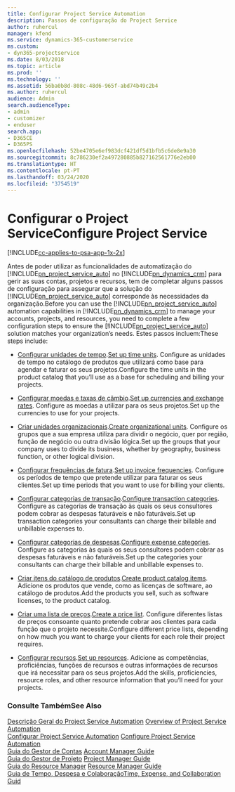 ```yaml
---
title: Configurar Project Service Automation
description: Passos de configuração do Project Service
author: ruhercul
manager: kfend
ms.service: dynamics-365-customerservice
ms.custom:
- dyn365-projectservice
ms.date: 8/03/2018
ms.topic: article
ms.prod: ''
ms.technology: ''
ms.assetid: 56ba0b8d-808c-48d6-965f-abd74b49c2b4
ms.author: ruhercul
audience: Admin
search.audienceType:
- admin
- customizer
- enduser
search.app:
- D365CE
- D365PS
ms.openlocfilehash: 52be4705e6ef983dcf421df5d1bfb5c6de8e9a30
ms.sourcegitcommit: 8c786230ef2a497280885b827162561776e2eb00
ms.translationtype: HT
ms.contentlocale: pt-PT
ms.lasthandoff: 03/24/2020
ms.locfileid: "3754519"
---
```

# <a name="configure-project-service"></a><span data-ttu-id="1ccf7-103">Configurar o Project Service</span><span class="sxs-lookup"><span data-stu-id="1ccf7-103">Configure Project Service</span></span>

[!INCLUDE[cc-applies-to-psa-app-1x-2x](../includes/cc-applies-to-psa-app-1x-2x.md)]

<span data-ttu-id="1ccf7-104">Antes de poder utilizar as funcionalidades de automatização do [!INCLUDE[pn_project_service_auto](../includes/pn-project-service-auto.md)] no [!INCLUDE[pn_dynamics_crm](../includes/pn-dynamics-crm.md)] para gerir as suas contas, projetos e recursos, tem de completar alguns passos de configuração para assegurar que a solução do [!INCLUDE[pn_project_service_auto](../includes/pn-project-service-auto.md)] corresponde às necessidades da organização.</span><span class="sxs-lookup"><span data-stu-id="1ccf7-104">Before you can use the [!INCLUDE[pn_project_service_auto](../includes/pn-project-service-auto.md)] automation capabilities in [!INCLUDE[pn_dynamics_crm](../includes/pn-dynamics-crm.md)] to manage your accounts, projects, and resources, you need to complete a few configuration steps to ensure the [!INCLUDE[pn_project_service_auto](../includes/pn-project-service-auto.md)] solution matches your organization’s needs.</span></span> <span data-ttu-id="1ccf7-105">Estes passos incluem:</span><span class="sxs-lookup"><span data-stu-id="1ccf7-105">These steps include:</span></span>  
  
-   <span data-ttu-id="1ccf7-106">[Configurar unidades de tempo](../project-service/set-up-time-units.md).</span><span class="sxs-lookup"><span data-stu-id="1ccf7-106">[Set up time units](../project-service/set-up-time-units.md).</span></span> <span data-ttu-id="1ccf7-107">Configure as unidades de tempo no catálogo de produtos que utilizará como base para agendar e faturar os seus projetos.</span><span class="sxs-lookup"><span data-stu-id="1ccf7-107">Configure the time units in the product catalog that you’ll use as a base for scheduling and billing your projects.</span></span>  
  
-   <span data-ttu-id="1ccf7-108">[Configurar moedas e taxas de câmbio](../project-service/set-up-currencies-exchange-rates.md).</span><span class="sxs-lookup"><span data-stu-id="1ccf7-108">[Set up currencies and exchange rates](../project-service/set-up-currencies-exchange-rates.md).</span></span> <span data-ttu-id="1ccf7-109">Configure as moedas a utilizar para os seus projetos.</span><span class="sxs-lookup"><span data-stu-id="1ccf7-109">Set up the currencies to use for your projects.</span></span>  
  
-   <span data-ttu-id="1ccf7-110">[Criar unidades organizacionais](../project-service/create-organizational-units.md).</span><span class="sxs-lookup"><span data-stu-id="1ccf7-110">[Create organizational units](../project-service/create-organizational-units.md).</span></span> <span data-ttu-id="1ccf7-111">Configure os grupos que a sua empresa utiliza para dividir o negócio, quer por região, função de negócio ou outra divisão lógica.</span><span class="sxs-lookup"><span data-stu-id="1ccf7-111">Set up the groups that your company uses to divide its business, whether by geography, business function, or other logical division.</span></span>  
  
-   <span data-ttu-id="1ccf7-112">[Configurar frequências de fatura](../project-service/set-up-invoice-frequencies.md).</span><span class="sxs-lookup"><span data-stu-id="1ccf7-112">[Set up invoice frequencies](../project-service/set-up-invoice-frequencies.md).</span></span> <span data-ttu-id="1ccf7-113">Configure os períodos de tempo que pretende utilizar para faturar os seus clientes.</span><span class="sxs-lookup"><span data-stu-id="1ccf7-113">Set up time periods that you want to use for billing your clients.</span></span>  
  
-   <span data-ttu-id="1ccf7-114">[Configurar categorias de transação](../project-service/configure-transaction-categories.md).</span><span class="sxs-lookup"><span data-stu-id="1ccf7-114">[Configure transaction categories](../project-service/configure-transaction-categories.md).</span></span> <span data-ttu-id="1ccf7-115">Configure as categorias de transação às quais os seus consultores podem cobrar as despesas faturáveis e não faturáveis.</span><span class="sxs-lookup"><span data-stu-id="1ccf7-115">Set up transaction categories your consultants can charge their billable and unbillable expenses to.</span></span>  
  
-   <span data-ttu-id="1ccf7-116">[Configurar categorias de despesas](../project-service/configure-expense-categories.md).</span><span class="sxs-lookup"><span data-stu-id="1ccf7-116">[Configure expense categories](../project-service/configure-expense-categories.md).</span></span> <span data-ttu-id="1ccf7-117">Configure as categorias às quais os seus consultores podem cobrar as despesas faturáveis e não faturáveis.</span><span class="sxs-lookup"><span data-stu-id="1ccf7-117">Set up the categories your consultants can charge their billable and unbillable expenses to.</span></span>  
  
-   <span data-ttu-id="1ccf7-118">[Criar itens do catálogo de produtos](../project-service/create-product-catalog-items.md).</span><span class="sxs-lookup"><span data-stu-id="1ccf7-118">[Create product catalog items](../project-service/create-product-catalog-items.md).</span></span> <span data-ttu-id="1ccf7-119">Adicione os produtos que vende, como as licenças de software, ao catálogo de produtos.</span><span class="sxs-lookup"><span data-stu-id="1ccf7-119">Add the products you sell, such as software licenses, to the product catalog.</span></span>  
  
-   <span data-ttu-id="1ccf7-120">[Criar uma lista de preços](../project-service/create-price-list.md).</span><span class="sxs-lookup"><span data-stu-id="1ccf7-120">[Create a price list](../project-service/create-price-list.md).</span></span> <span data-ttu-id="1ccf7-121">Configure diferentes listas de preços consoante quanto pretende cobrar aos clientes para cada função que o projeto necessite.</span><span class="sxs-lookup"><span data-stu-id="1ccf7-121">Configure different price lists, depending on how much you want to charge your clients for each role their project requires.</span></span>  
  
-   <span data-ttu-id="1ccf7-122">[Configurar recursos](../project-service/set-up-resources.md).</span><span class="sxs-lookup"><span data-stu-id="1ccf7-122">[Set up resources](../project-service/set-up-resources.md).</span></span> <span data-ttu-id="1ccf7-123">Adicione as competências, proficiências, funções de recursos e outras informações de recursos que irá necessitar para os seus projetos.</span><span class="sxs-lookup"><span data-stu-id="1ccf7-123">Add the skills, proficiencies, resource roles, and other resource information that you’ll need for your projects.</span></span>  
  
### <a name="see-also"></a><span data-ttu-id="1ccf7-124">Consulte Também</span><span class="sxs-lookup"><span data-stu-id="1ccf7-124">See Also</span></span>  
 <span data-ttu-id="1ccf7-125">[Descrição Geral do Project Service Automation](../project-service/overview.md) </span><span class="sxs-lookup"><span data-stu-id="1ccf7-125">[Overview of Project Service Automation](../project-service/overview.md) </span></span>  
 <span data-ttu-id="1ccf7-126">[Configurar Project Service Automation](../project-service/configure.md) </span><span class="sxs-lookup"><span data-stu-id="1ccf7-126">[Configure Project Service Automation](../project-service/configure.md) </span></span>  
 <span data-ttu-id="1ccf7-127">[Guia do Gestor de Contas](../project-service/account-manager-guide.md) </span><span class="sxs-lookup"><span data-stu-id="1ccf7-127">[Account Manager Guide](../project-service/account-manager-guide.md) </span></span>  
 <span data-ttu-id="1ccf7-128">[Guia do Gestor de Projeto](../project-service/project-manager-guide.md) </span><span class="sxs-lookup"><span data-stu-id="1ccf7-128">[Project Manager Guide](../project-service/project-manager-guide.md) </span></span>  
 <span data-ttu-id="1ccf7-129">[Guia do Resource Manager](../project-service/resource-manager-guide.md) </span><span class="sxs-lookup"><span data-stu-id="1ccf7-129">[Resource Manager Guide](../project-service/resource-manager-guide.md) </span></span>  
 [<span data-ttu-id="1ccf7-130">Guia de Tempo, Despesa e Colaboração</span><span class="sxs-lookup"><span data-stu-id="1ccf7-130">Time, Expense, and Collaboration Guid</span></span>](../project-service/time-expense-collaboration-guide.md)
